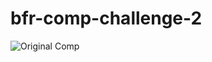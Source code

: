 # bfr-comp-challenge-2
![Original Comp](http://frontend.turing.io/assets/images/static-comp-challenge-2.jpg)
